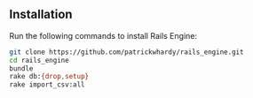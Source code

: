 ## Installation

Run the following commands to install Rails Engine:
``` bash
git clone https://github.com/patrickwhardy/rails_engine.git
cd rails_engine
bundle
rake db:{drop,setup}
rake import_csv:all
```
